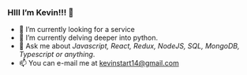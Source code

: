 ### HIII I’m Kevin!!! 👋

- 🔭 I’m currently looking for a service
- 🌱 I’m currently delving deeper into python.
- 💬 Ask me about *Javascript, React, Redux, NodeJS, SQL, MongoDB, Typescript or anything*.
- 📫 You can e-mail me at kevinstart14@gmail.com
<!--
**Kestsu/Kestsu** is a ✨ _special_ ✨ repository because its `README.md` (this file) appears on your GitHub profile.

Here are some ideas to get you started:

- 🔭 I’m currently working on ...
- 🌱 I’m currently learning ...
- 👯 I’m looking to collaborate on ...
- 🤔 I’m looking for help with ...
- 💬 Ask me about ...
- 📫 How to reach me: ...
- 😄 Pronouns: ...
- ⚡ Fun fact: ...
-->
